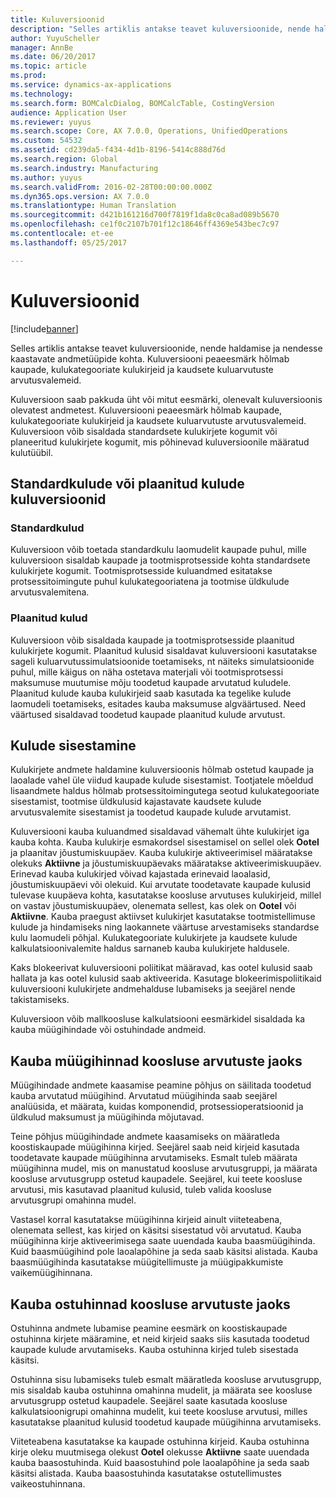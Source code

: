 ```yaml
---
title: Kuluversioonid
description: "Selles artiklis antakse teavet kuluversioonide, nende haldamise ja nendesse kaastavate andmetüüpide kohta. Kuluversiooni peaeesmärk hõlmab kaupade, kulukategooriate kulukirjeid ja kaudsete kuluarvutuste arvutusvalemeid."
author: YuyuScheller
manager: AnnBe
ms.date: 06/20/2017
ms.topic: article
ms.prod: 
ms.service: dynamics-ax-applications
ms.technology: 
ms.search.form: BOMCalcDialog, BOMCalcTable, CostingVersion
audience: Application User
ms.reviewer: yuyus
ms.search.scope: Core, AX 7.0.0, Operations, UnifiedOperations
ms.custom: 54532
ms.assetid: cd239da5-f434-4d1b-8196-5414c888d76d
ms.search.region: Global
ms.search.industry: Manufacturing
ms.author: yuyus
ms.search.validFrom: 2016-02-28T00:00:00.000Z
ms.dyn365.ops.version: AX 7.0.0
ms.translationtype: Human Translation
ms.sourcegitcommit: d421b161216d700f7819f1da8c0ca8ad089b5670
ms.openlocfilehash: ce1f0c2107b701f12c18646ff4369e543bec7c97
ms.contentlocale: et-ee
ms.lasthandoff: 05/25/2017

---
```


# <a name="costing-versions"></a>Kuluversioonid

[!include[banner](../includes/banner.md)]


Selles artiklis antakse teavet kuluversioonide, nende haldamise ja nendesse kaastavate andmetüüpide kohta. Kuluversiooni peaeesmärk hõlmab kaupade, kulukategooriate kulukirjeid ja kaudsete kuluarvutuste arvutusvalemeid.

Kuluversioon saab pakkuda üht või mitut eesmärki, olenevalt kuluversioonis olevatest andmetest. Kuluversiooni peaeesmärk hõlmab kaupade, kulukategooriate kulukirjeid ja kaudsete kuluarvutuste arvutusvalemeid. Kuluversioon võib sisaldada standardsete kulukirjete kogumit või planeeritud kulukirjete kogumit, mis põhinevad kuluversioonile määratud kulutüübil.

## <a name="costing-versions-for-standard-or-planned-costs"></a>Standardkulude või plaanitud kulude kuluversioonid
### <a name="standard-costs"></a>Standardkulud

Kuluversioon võib toetada standardkulu laomudelit kaupade puhul, mille kuluversioon sisaldab kaupade ja tootmisprotsesside kohta standardsete kulukirjete kogumit. Tootmisprotsesside kuluandmed esitatakse protsessitoimingute puhul kulukategooriatena ja tootmise üldkulude arvutusvalemitena.

### <a name="planned-costs"></a>Plaanitud kulud

Kuluversioon võib sisaldada kaupade ja tootmisprotsesside plaanitud kulukirjete kogumit. Plaanitud kulusid sisaldavat kuluversiooni kasutatakse sageli kuluarvutussimulatsioonide toetamiseks, nt näiteks simulatsioonide puhul, mille käigus on näha ostetava materjali või tootmisprotsessi maksumuse muutumise mõju toodetud kaupade arvutatud kuludele. Plaanitud kulude kauba kulukirjeid saab kasutada ka tegelike kulude laomudeli toetamiseks, esitades kauba maksumuse algväärtused. Need väärtused sisaldavad toodetud kaupade plaanitud kulude arvutust.

## <a name="entering-costs"></a>Kulude sisestamine
Kulukirjete andmete haldamine kuluversioonis hõlmab ostetud kaupade ja laoalade vahel üle viidud kaupade kulude sisestamist. Tootjatele mõeldud lisaandmete haldus hõlmab protsessitoimingutega seotud kulukategooriate sisestamist, tootmise üldkulusid kajastavate kaudsete kulude arvutusvalemite sisestamist ja toodetud kaupade kulude arvutamist. 

Kuluversiooni kauba kuluandmed sisaldavad vähemalt ühte kulukirjet iga kauba kohta. Kauba kulukirje esmakordsel sisestamisel on sellel olek **Ootel** ja plaanitav jõustumiskuupäev. Kauba kulukirje aktiveerimisel määratakse olekuks **Aktiivne** ja jõustumiskuupäevaks määratakse aktiveerimiskuupäev. Erinevad kauba kulukirjed võivad kajastada erinevaid laoalasid, jõustumiskuupäevi või olekuid. Kui arvutate toodetavate kaupade kulusid tulevase kuupäeva kohta, kasutatakse koosluse arvutuses kulukirjeid, millel on vastav jõustumiskuupäev, olenemata sellest, kas olek on **Ootel** või **Aktiivne**. Kauba praegust aktiivset kulukirjet kasutatakse tootmistellimuse kulude ja hindamiseks ning laokannete väärtuse arvestamiseks standardse kulu laomudeli põhjal. Kulukategooriate kulukirjete ja kaudsete kulude kalkulatsioonivalemite haldus sarnaneb kauba kulukirjete haldusele. 

Kaks blokeerivat kuluversiooni poliitikat määravad, kas ootel kulusid saab hallata ja kas ootel kulusid saab aktiveerida. Kasutage blokeerimispoliitikaid kuluversiooni kulukirjete andmehalduse lubamiseks ja seejärel nende takistamiseks. 

Kuluversioon võib mallkoosluse kalkulatsiooni eesmärkidel sisaldada ka kauba müügihindade või ostuhindade andmeid.

## <a name="item-sales-prices-for-bom-calculations"></a>Kauba müügihinnad koosluse arvutuste jaoks
Müügihindade andmete kaasamise peamine põhjus on säilitada toodetud kauba arvutatud müügihind. Arvutatud müügihinda saab seejärel analüüsida, et määrata, kuidas komponendid, protsessioperatsioonid ja üldkulud maksumust ja müügihinda mõjutavad. 

Teine põhjus müügihindade andmete kaasamiseks on määratleda koostiskaupade müügihinna kirjed. Seejärel saab neid kirjeid kasutada toodetavate kaupade müügihinna arvutamiseks. Esmalt tuleb määrata müügihinna mudel, mis on manustatud koosluse arvutusgruppi, ja määrata koosluse arvutusgrupp ostetud kaupadele. Seejärel, kui teete koosluse arvutusi, mis kasutavad plaanitud kulusid, tuleb valida koosluse arvutusgrupi omahinna mudel. 

Vastasel korral kasutatakse müügihinna kirjeid ainult viiteteabena, olenemata sellest, kas kirjed on käsitsi sisestatud või arvutatud. Kauba müügihinna kirje aktiveerimisega saate uuendada kauba baasmüügihinda. Kuid baasmüügihind pole laoalapõhine ja seda saab käsitsi alistada. Kauba baasmüügihinda kasutatakse müügitellimuste ja müügipakkumiste vaikemüügihinnana.

## <a name="item-purchase-prices-for-bom-calculations"></a>Kauba ostuhinnad koosluse arvutuste jaoks
Ostuhinna andmete lubamise peamine eesmärk on koostiskaupade ostuhinna kirjete määramine, et neid kirjeid saaks siis kasutada toodetud kaupade kulude arvutamiseks. Kauba ostuhinna kirjed tuleb sisestada käsitsi. 

Ostuhinna sisu lubamiseks tuleb esmalt määratleda koosluse arvutusgrupp, mis sisaldab kauba ostuhinna omahinna mudelit, ja määrata see koosluse arvutusgrupp ostetud kaupadele. Seejärel saate kasutada koosluse kalkulatsioonigrupi omahinna mudelit, kui teete koosluse arvutusi, milles kasutatakse plaanitud kulusid toodetud kaupade müügihinna arvutamiseks. 

Viiteteabena kasutatakse ka kaupade ostuhinna kirjeid. Kauba ostuhinna kirje oleku muutmisega olekust **Ootel** olekusse **Aktiivne** saate uuendada kauba baasostuhinda. Kuid baasostuhind pole laoalapõhine ja seda saab käsitsi alistada. Kauba baasostuhinda kasutatakse ostutellimustes vaikeostuhinnana.




